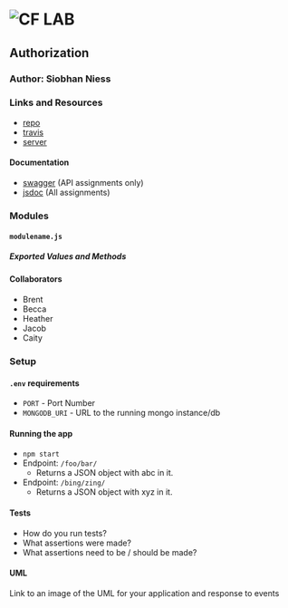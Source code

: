 ![CF](http://i.imgur.com/7v5ASc8.png) LAB
=================================================

## Authorization

### Author: Siobhan Niess

### Links and Resources
* [repo](http://xyz.com)
* [travis](http://xyz.com)
* [server](http://xyz.com)

#### Documentation
* [swagger](http://xyz.com) (API assignments only)
* [jsdoc](http://xyz.com) (All assignments)

### Modules
#### `modulename.js`
##### Exported Values and Methods

#### Collaborators
* Brent
* Becca
* Heather
* Jacob
* Caity

### Setup
#### `.env` requirements
* `PORT` - Port Number
* `MONGODB_URI` - URL to the running mongo instance/db

#### Running the app
* `npm start`
* Endpoint: `/foo/bar/`
  * Returns a JSON object with abc in it.
* Endpoint: `/bing/zing/`
  * Returns a JSON object with xyz in it.
  
#### Tests
* How do you run tests?
* What assertions were made?
* What assertions need to be / should be made?

#### UML
Link to an image of the UML for your application and response to events
